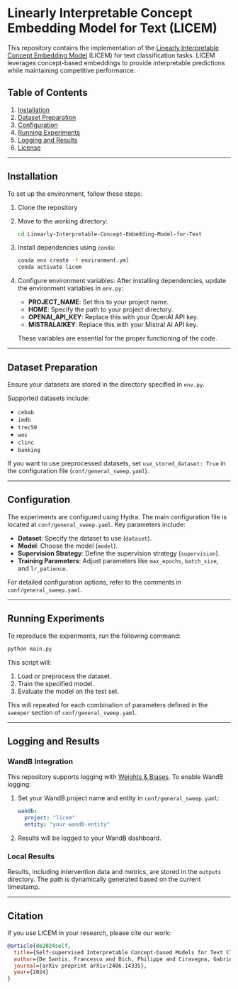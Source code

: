 # Linearly Interpretable Concept Embedding Model for Text (LICEM)

This repository contains the implementation of the [Linearly Interpretable Concept Embedding Model](https://arxiv.org/pdf/2406.14335) (LICEM) for text classification tasks. LICEM leverages concept-based embeddings to provide interpretable predictions while maintaining competitive performance.

## Table of Contents
1. [Installation](#installation)
2. [Dataset Preparation](#dataset-preparation)
3. [Configuration](#configuration)
4. [Running Experiments](#running-experiments)
5. [Logging and Results](#logging-and-results)
6. [License](#license)

---

## Installation

To set up the environment, follow these steps:

1. Clone the repository

2. Move to the working directory:
   ```bash
   cd Linearly-Interpretable-Concept-Embedding-Model-for-Text
   ```

3. Install dependencies using `conda`:
   ```bash
   conda env create -f environment.yml
   conda activate licem
   ```

4. Configure environment variables:
   After installing dependencies, update the environment variables in `env.py`:
   - **PROJECT_NAME**: Set this to your project name.
   - **HOME**: Specify the path to your project directory.
   - **OPENAI_API_KEY**: Replace this with your OpenAI API key.
   - **MISTRALAIKEY**: Replace this with your Mistral AI API key.

   These variables are essential for the proper functioning of the code.

---

## Dataset Preparation

Ensure your datasets are stored in the directory specified in `env.py`.

Supported datasets include:
- `cebab`
- `imdb`
- `trec50`
- `wos`
- `clinc`
- `banking`

If you want to use preprocessed datasets, set `use_stored_dataset: True` in the configuration file (`conf/general_sweep.yaml`).

---

## Configuration

The experiments are configured using Hydra. The main configuration file is located at `conf/general_sweep.yaml`. Key parameters include:

- **Dataset**: Specify the dataset to use (`dataset`).
- **Model**: Choose the model (`model`).
- **Supervision Strategy**: Define the supervision strategy (`supervision`).
- **Training Parameters**: Adjust parameters like `max_epochs`, `batch_size`, and `lr_patience`.

For detailed configuration options, refer to the comments in `conf/general_sweep.yaml`.

---

## Running Experiments

To reproduce the experiments, run the following command:

```bash
python main.py
```

This script will:
1. Load or preprocess the dataset.
2. Train the specified model.
3. Evaluate the model on the test set.

This will repeated for each combination of parameters defined in the `sweeper` section of `conf/general_sweep.yaml`.

---

## Logging and Results

### WandB Integration

This repository supports logging with [Weights & Biases](https://wandb.ai). To enable WandB logging:
1. Set your WandB project name and entity in `conf/general_sweep.yaml`:
   ```yaml
   wandb:
     project: "licem"
     entity: "your-wandb-entity"
   ```

2. Results will be logged to your WandB dashboard.

### Local Results

Results, including intervention data and metrics, are stored in the `outputs` directory. The path is dynamically generated based on the current timestamp.

---

## Citation

If you use LICEM in your research, please cite our work:

```bibtex
@article{de2024self,
  title={Self-supervised Interpretable Concept-based Models for Text Classification},
  author={De Santis, Francesco and Bich, Philippe and Ciravegna, Gabriele and Barbiero, Pietro and Giordano, Danilo and Cerquitelli, Tania},
  journal={arXiv preprint arXiv:2406.14335},
  year={2024}
}
```
